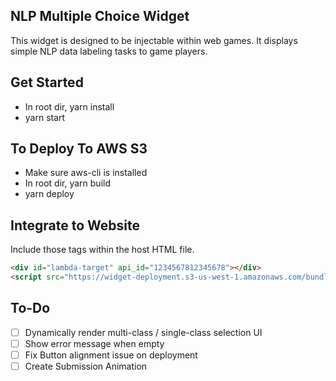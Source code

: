 ## NLP Multiple Choice Widget

This widget is designed to be injectable within web games. It displays simple NLP data labeling tasks to game players.

## Get Started

- In root dir, yarn install
- yarn start

## To Deploy To AWS S3

- Make sure aws-cli is installed
- In root dir, yarn build
- yarn deploy

## Integrate to Website

Include those tags within the host HTML file.
```html
<div id="lambda-target" api_id="1234567812345678"></div>
<script src="https://widget-deployment.s3-us-west-1.amazonaws.com/bundle.js"></script>
```

## To-Do
- [ ] Dynamically render multi-class / single-class selection UI
- [ ] Show error message when empty
- [ ] Fix Button alignment issue on deployment
- [ ] Create Submission Animation
